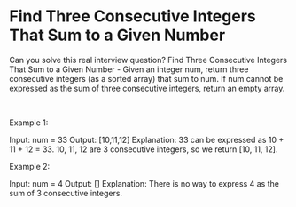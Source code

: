 # Find Three Consecutive Integers That Sum to a Given Number

Can you solve this real interview question? Find Three Consecutive Integers That Sum to a Given Number - Given an integer num, return three consecutive integers (as a sorted array) that sum to num. If num cannot be expressed as the sum of three consecutive integers, return an empty array.

 

Example 1:


Input: num = 33
Output: [10,11,12]
Explanation: 33 can be expressed as 10 + 11 + 12 = 33.
10, 11, 12 are 3 consecutive integers, so we return [10, 11, 12].


Example 2:


Input: num = 4
Output: []
Explanation: There is no way to express 4 as the sum of 3 consecutive integers.